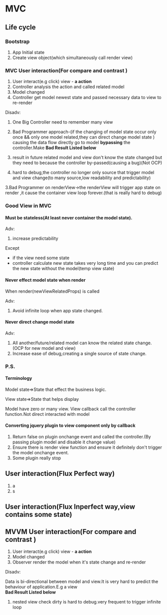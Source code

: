 # MVC
## Life cycle

### Bootstrap

1. App Initial state
2. Create view object(which simultaneously call render view)

### MVC User interaction(For compare and contrast )
1. User interact(e.g click) view - **a action**
2. Controller analysis the action and called related model
3. Model changed
4. Controller get model newest state and passed necessary data to view to re-render

Disadv:

1. One Big Controller need to remember many view

2. Bad Programmer approach-(if the changing of model state occur only once && only one model related,they can direct change model state )
causing the data flow directly go to model **bypassing** the controller.Make **Bad Result Listed below**
  1. result in future related model and view don't know the state changed but they need to because the controller  by-passed(causing a bug)(Not OCP)
  2. hard to debug,the controller no longer only source that trigger model and view change(to many source,low readability and predictability)

3.Bad Programmer on renderView->the renderView will trigger app state on render ,it cause the container view loop forever.(that is really hard to debug)

### Good View in MVC

#### Must be stateless(At least never container the model state).

Adv:
1. increase predictability

Except
* if the view need some state
* controller calculate new state takes very long time and you can predict the new state without the model(temp view state)

#### Never effect model state when render
When render(newViewRelatedProps) is called

Adv:
1. Avoid infinite loop when app state changed.

#### Never direct change model state

Adv:
1. All another/future/related model can know the related state change.(OCP for new model and view)
2. Increase ease of debug,creating a single source of state change.

### P.S.

#### Terminology

Model state=>State that effect the business logic.

View state=>State that helps display

Model have zero or many view. View callback call the controller function.Not direct interacted with model

#### Converting jquery plugin to view component only by callback

1. Return false on plugin onchange event and called the controller.(By passing plugin model and disable it change value)
2. Ensure there is render view function and ensure it definitely don't trigger the model onchange event.
3. Some plugin really stop


## User interaction(Flux Perfect way)

1. a
2. s

## User interaction(Flux Inperfect way,view contains some state)





## MVVM User interaction(For compare and contrast )

1. User interact(e.g click) view - **a action**
2. Model changed
3. Observer render the model when it's state change and re-render

Disadv:

Data is bi-directional between model and view.It is very hard to predict the behaviour of application.E.g a view  
**Bad Result Listed below**
  1. nested view check dirty is hard to debug.very frequent to trigger infinite loop
